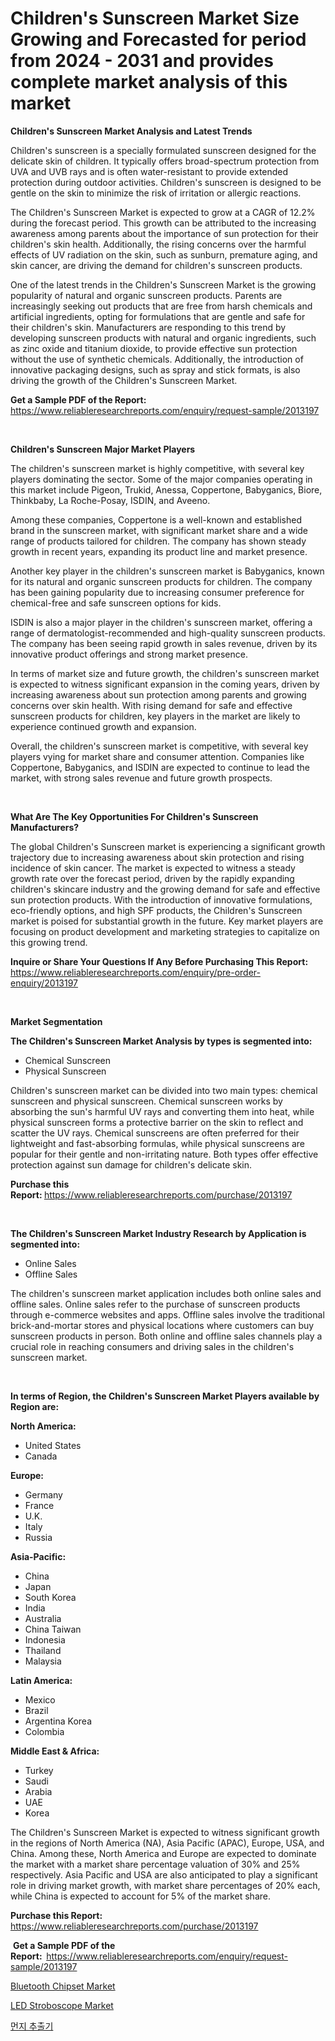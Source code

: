 <p><h1>Children's Sunscreen Market Size Growing and Forecasted for period from 2024 - 2031 and provides complete market analysis of this market</h1></p><p><strong>Children's Sunscreen Market Analysis and Latest Trends</strong></p>
<p><p>Children's sunscreen is a specially formulated sunscreen designed for the delicate skin of children. It typically offers broad-spectrum protection from UVA and UVB rays and is often water-resistant to provide extended protection during outdoor activities. Children's sunscreen is designed to be gentle on the skin to minimize the risk of irritation or allergic reactions.</p><p>The Children's Sunscreen Market is expected to grow at a CAGR of 12.2% during the forecast period. This growth can be attributed to the increasing awareness among parents about the importance of sun protection for their children's skin health. Additionally, the rising concerns over the harmful effects of UV radiation on the skin, such as sunburn, premature aging, and skin cancer, are driving the demand for children's sunscreen products.</p><p>One of the latest trends in the Children's Sunscreen Market is the growing popularity of natural and organic sunscreen products. Parents are increasingly seeking out products that are free from harsh chemicals and artificial ingredients, opting for formulations that are gentle and safe for their children's skin. Manufacturers are responding to this trend by developing sunscreen products with natural and organic ingredients, such as zinc oxide and titanium dioxide, to provide effective sun protection without the use of synthetic chemicals. Additionally, the introduction of innovative packaging designs, such as spray and stick formats, is also driving the growth of the Children's Sunscreen Market.</p></p>
<p><strong>Get a Sample PDF of the Report:&nbsp;</strong> <a href="https://www.reliableresearchreports.com/enquiry/request-sample/2013197">https://www.reliableresearchreports.com/enquiry/request-sample/2013197</a></p>
<p>&nbsp;</p>
<p><strong>Children's Sunscreen Major Market Players</strong></p>
<p><p>The children's sunscreen market is highly competitive, with several key players dominating the sector. Some of the major companies operating in this market include Pigeon, Trukid, Anessa, Coppertone, Babyganics, Biore, Thinkbaby, La Roche-Posay, ISDIN, and Aveeno. </p><p>Among these companies, Coppertone is a well-known and established brand in the sunscreen market, with significant market share and a wide range of products tailored for children. The company has shown steady growth in recent years, expanding its product line and market presence.</p><p>Another key player in the children's sunscreen market is Babyganics, known for its natural and organic sunscreen products for children. The company has been gaining popularity due to increasing consumer preference for chemical-free and safe sunscreen options for kids.</p><p>ISDIN is also a major player in the children's sunscreen market, offering a range of dermatologist-recommended and high-quality sunscreen products. The company has been seeing rapid growth in sales revenue, driven by its innovative product offerings and strong market presence.</p><p>In terms of market size and future growth, the children's sunscreen market is expected to witness significant expansion in the coming years, driven by increasing awareness about sun protection among parents and growing concerns over skin health. With rising demand for safe and effective sunscreen products for children, key players in the market are likely to experience continued growth and expansion.</p><p>Overall, the children's sunscreen market is competitive, with several key players vying for market share and consumer attention. Companies like Coppertone, Babyganics, and ISDIN are expected to continue to lead the market, with strong sales revenue and future growth prospects.</p></p>
<p>&nbsp;</p>
<p><strong>What Are The Key Opportunities For Children's Sunscreen Manufacturers?</strong></p>
<p><p>The global Children's Sunscreen market is experiencing a significant growth trajectory due to increasing awareness about skin protection and rising incidence of skin cancer. The market is expected to witness a steady growth rate over the forecast period, driven by the rapidly expanding children's skincare industry and the growing demand for safe and effective sun protection products. With the introduction of innovative formulations, eco-friendly options, and high SPF products, the Children's Sunscreen market is poised for substantial growth in the future. Key market players are focusing on product development and marketing strategies to capitalize on this growing trend.</p></p>
<p><strong>Inquire or Share Your Questions If Any Before Purchasing This Report:</strong> <a href="https://www.reliableresearchreports.com/enquiry/pre-order-enquiry/2013197">https://www.reliableresearchreports.com/enquiry/pre-order-enquiry/2013197</a></p>
<p>&nbsp;</p>
<p><strong>Market Segmentation</strong></p>
<p><strong>The Children's Sunscreen Market Analysis by types is segmented into:</strong></p>
<p><ul><li>Chemical Sunscreen</li><li>Physical Sunscreen</li></ul></p>
<p><p>Children's sunscreen market can be divided into two main types: chemical sunscreen and physical sunscreen. Chemical sunscreen works by absorbing the sun's harmful UV rays and converting them into heat, while physical sunscreen forms a protective barrier on the skin to reflect and scatter the UV rays. Chemical sunscreens are often preferred for their lightweight and fast-absorbing formulas, while physical sunscreens are popular for their gentle and non-irritating nature. Both types offer effective protection against sun damage for children's delicate skin.</p></p>
<p><strong>Purchase this Report:&nbsp;</strong><a href="https://www.reliableresearchreports.com/purchase/2013197">https://www.reliableresearchreports.com/purchase/2013197</a></p>
<p>&nbsp;</p>
<p><strong>The Children's Sunscreen Market Industry Research by Application is segmented into:</strong></p>
<p><ul><li>Online Sales</li><li>Offline Sales</li></ul></p>
<p><p>The children's sunscreen market application includes both online sales and offline sales. Online sales refer to the purchase of sunscreen products through e-commerce websites and apps. Offline sales involve the traditional brick-and-mortar stores and physical locations where customers can buy sunscreen products in person. Both online and offline sales channels play a crucial role in reaching consumers and driving sales in the children's sunscreen market.</p></p>
<p>&nbsp;</p>
<p><strong>In terms of Region, the Children's Sunscreen Market Players available by Region are:</strong></p>
<p>
    <p> <strong> North America: </strong>
        <ul>
            <li>United States</li>
            <li>Canada</li>
        </ul>
        </p> 
    <p> <strong> Europe: </strong>
        <ul>
            <li>Germany</li>
            <li>France</li>
            <li>U.K.</li>
            <li>Italy</li>
            <li>Russia</li>
        </ul>
        </p> 
    <p> <strong> Asia-Pacific: </strong>
        <ul>
            <li>China</li>
            <li>Japan</li>
            <li>South Korea</li>
            <li>India</li>
            <li>Australia</li>
            <li>China Taiwan</li>
            <li>Indonesia</li>
            <li>Thailand</li>
            <li>Malaysia</li>
        </ul>
        </p> 
    <p> <strong> Latin America: </strong>
        <ul>
            <li>Mexico</li>
            <li>Brazil</li>
            <li>Argentina Korea</li>
            <li>Colombia</li>
        </ul>
        </p> 
    <p> <strong> Middle East & Africa: </strong>
        <ul>
            <li>Turkey</li>
            <li>Saudi</li>
            <li>Arabia</li>
            <li>UAE</li>
            <li>Korea</li>
        </ul>
    </p>
    </p>
<p><p>The Children's Sunscreen Market is expected to witness significant growth in the regions of North America (NA), Asia Pacific (APAC), Europe, USA, and China. Among these, North America and Europe are expected to dominate the market with a market share percentage valuation of 30% and 25% respectively. Asia Pacific and USA are also anticipated to play a significant role in driving market growth, with market share percentages of 20% each, while China is expected to account for 5% of the market share.</p></p>
<p><strong>Purchase this Report: </strong><a href="https://www.reliableresearchreports.com/purchase/2013197">https://www.reliableresearchreports.com/purchase/2013197</a></p>
<p>&nbsp;<strong>Get a Sample PDF of the Report:&nbsp;&nbsp;</strong><a href="https://www.reliableresearchreports.com/enquiry/request-sample/2013197">https://www.reliableresearchreports.com/enquiry/request-sample/2013197</a></p>
<p><strong></strong></p>
<p><p><a href="https://medium.com/@sandrajordanr5/bluetooth-chipset-market-analysis-its-cagr-market-segmentation-and-global-industry-overview-e9fd0c8a6c06">Bluetooth Chipset Market</a></p><p><a href="https://medium.com/@henrysullivan626/led-stroboscope-market-furnishes-information-on-market-share-market-trends-and-market-growth-875ea637e5ae">LED Stroboscope Market</a></p><p><a href="https://medium.com/@anvil67678789/%EB%A8%BC%EC%A7%80-%EC%B6%94%EC%B6%9C%EA%B8%B0-%EC%8B%9C%EC%9E%A5-%EA%B7%9C%EB%AA%A8-%EC%8B%9C%EC%9E%A5-%EC%A0%84%EB%A7%9D-%EB%B0%8F-%EC%8B%9C%EC%9E%A5-%EC%98%88%EC%B8%A1-2024%EB%85%84%EB%B6%80%ED%84%B0-2031%EB%85%84%EA%B9%8C%EC%A7%80-5c66a315b8a7">먼지 추출기</a></p></p>
